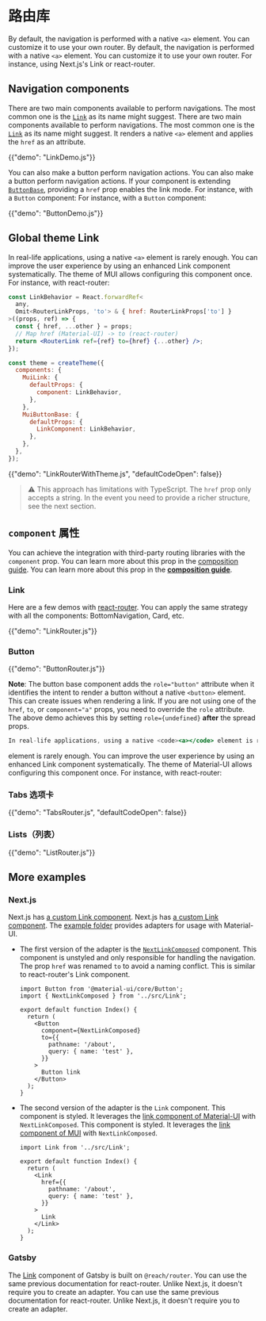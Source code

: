 # 路由库

<p class="description">By default, the navigation is performed with a native <code>&lt;a&gt;</code> element. You can customize it to use your own router. By default, the navigation is performed with a native <code>&lt;a&gt;</code> element. You can customize it to use your own router. For instance, using Next.js's Link or react-router.</p>

## Navigation components

There are two main components available to perform navigations. The most common one is the [`Link`](/material/react-link/) as its name might suggest. There are two main components available to perform navigations. The most common one is the [`Link`](/material/react-link/) as its name might suggest. It renders a native `<a>` element and applies the `href` as an attribute.

{{"demo": "LinkDemo.js"}}

You can also make a button perform navigation actions. You can also make a button perform navigation actions. If your component is extending [`ButtonBase`](/material/api/button-base/), providing a `href` prop enables the link mode. For instance, with a `Button` component: For instance, with a `Button` component:

{{"demo": "ButtonDemo.js"}}

## Global theme Link

In real-life applications, using a native `<a>` element is rarely enough. You can improve the user experience by using an enhanced Link component systematically. The theme of MUI allows configuring this component once. For instance, with react-router:

```jsx
const LinkBehavior = React.forwardRef<
  any,
  Omit<RouterLinkProps, 'to'> & { href: RouterLinkProps['to'] }
>((props, ref) => {
  const { href, ...other } = props;
  // Map href (Material-UI) -> to (react-router)
  return <RouterLink ref={ref} to={href} {...other} />;
});

const theme = createTheme({
  components: {
    MuiLink: {
      defaultProps: {
        component: LinkBehavior,
      },
    },
    MuiButtonBase: {
      defaultProps: {
        LinkComponent: LinkBehavior,
      },
    },
  },
});
```

{{"demo": "LinkRouterWithTheme.js", "defaultCodeOpen": false}}

> ⚠️ This approach has limitations with TypeScript. The `href` prop only accepts a string. In the event you need to provide a richer structure, see the next section.

## `component` 属性

You can achieve the integration with third-party routing libraries with the `component` prop. You can learn more about this prop in the [composition guide](/material/guides/composition/#component-prop). You can learn more about this prop in the [**composition guide**](/material/guides/composition/#component-prop).

### Link

Here are a few demos with [react-router](https://github.com/remix-run/react-router). You can apply the same strategy with all the components: BottomNavigation, Card, etc.

{{"demo": "LinkRouter.js"}}

### Button

{{"demo": "ButtonRouter.js"}}

**Note**: The button base component adds the `role="button"` attribute when it identifies the intent to render a button without a native `<button>` element. This can create issues when rendering a link. If you are not using one of the `href`, `to`, or `component="a"` props, you need to override the `role` attribute. The above demo achieves this by setting `role={undefined}` **after** the spread props.

```jsx
In real-life applications, using a native <code><a></code> element is rarely enough. You can improve the user experience by using an enhanced Link component systematically. The theme of Material-UI allows configuring this component once. For instance, with react-router:
```

element is rarely enough. You can improve the user experience by using an enhanced Link component systematically. The theme of Material-UI allows configuring this component once. For instance, with react-router:
</code>

### Tabs 选项卡

{{"demo": "TabsRouter.js", "defaultCodeOpen": false}}

### Lists（列表）

{{"demo": "ListRouter.js"}}

## More examples

### Next.js

Next.js has [a custom Link component](https://nextjs.org/docs/api-reference/next/link). Next.js has [a custom Link component](https://nextjs.org/docs/api-reference/next/link). The [example folder](https://github.com/mui-org/material-ui/tree/HEAD/examples/nextjs-with-typescript) provides adapters for usage with Material-UI.

- The first version of the adapter is the [`NextLinkComposed`](https://github.com/mui-org/material-ui/blob/HEAD/examples/nextjs-with-typescript/src/Link.tsx) component. This component is unstyled and only responsible for handling the navigation. The prop `href` was renamed `to` to avoid a naming conflict. This is similar to react-router's Link component.

  ```tsx
  import Button from '@material-ui/core/Button';
  import { NextLinkComposed } from '../src/Link';

  export default function Index() {
    return (
      <Button
        component={NextLinkComposed}
        to={{
          pathname: '/about',
          query: { name: 'test' },
        }}
      >
        Button link
      </Button>
    );
  }
  ```

- The second version of the adapter is the `Link` component. This component is styled. It leverages the [link component of Material-UI](https://material-ui.com/components/links/) with `NextLinkComposed`. This component is styled. It leverages the [link component of MUI](https://mui.com/components/links/) with `NextLinkComposed`.

  ```tsx
  import Link from '../src/Link';

  export default function Index() {
    return (
      <Link
        href={{
          pathname: '/about',
          query: { name: 'test' },
        }}
      >
        Link
      </Link>
    );
  }
  ```

### Gatsby

The [Link](https://www.gatsbyjs.com/docs/linking-between-pages/) component of Gatsby is built on `@reach/router`. You can use the same previous documentation for react-router. Unlike Next.js, it doesn't require you to create an adapter. You can use the same previous documentation for react-router. Unlike Next.js, it doesn't require you to create an adapter.
